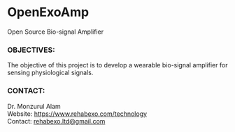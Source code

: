 # OpenExoAmp
Open Source Bio-signal Amplifier

### OBJECTIVES:
<P align="justify"> The objective of this project is to develop a wearable bio-signal amplifier for sensing physiological signals.

### CONTACT:
Dr. Monzurul Alam <br/>
Website: https://www.rehabexo.com/technology <br/>
Contact: rehabexo.ltd@gmail.com <br/>
